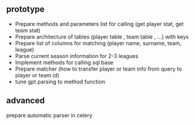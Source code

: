 ## prototype

 - Prepare methods and parameters list for calling (get player stat, get team stat)
 - Prepare architecture of tables (player table , team table , ...) with keys
 - Prepare list of columns for matching (player name, surname, team, league)
 - Parse current season information for 2-3 leagues
 - Implement methods for calling sql base
 - Prepare matcher (how to transfer player or team info from query to player or team id)
 - tune gpt parsing to method function



## advanced
prepare automatic parser in celery
